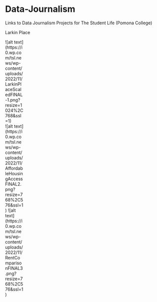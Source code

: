# Data-Journalism
Links to Data Journalism Projects for The Student Life (Pomona College)

Larkin Place
<div style="width:60px ; height:60px">
![alt text](https://i0.wp.com/tsl.news/wp-content/uploads/2022/11/LarkinPlaceScaledFINAL-1.png?resize=1024%2C768&ssl=1)
  <div>
![alt text](https://i0.wp.com/tsl.news/wp-content/uploads/2022/11/AffordableHousingAccessFINAL2.png?resize=768%2C576&ssl=1)
![alt text](https://i0.wp.com/tsl.news/wp-content/uploads/2022/11/RentComparisonFINAL3.png?resize=768%2C576&ssl=1)
